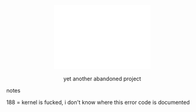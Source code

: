 <div align="center">

<picture>
  <source media="(prefers-color-scheme: light)" srcset="/ryu!.png" />
  <img alt="tiny corp logo" src="/ryu!.png" width="50%" height="50%" />
</picture>

yet another abandoned project
</div>

notes

188 = kernel is fucked, i don't know where this error code is documented
